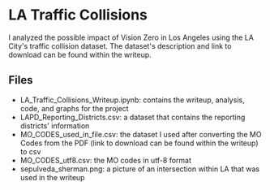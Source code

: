 # LA Traffic Collisions
I analyzed the possible impact of Vision Zero in Los Angeles using the LA City's traffic collision dataset. The dataset's description and link to download can be found within the writeup.

## Files
* LA_Traffic_Collisions_Writeup.ipynb: contains the writeup, analysis, code, and graphs for the project
* LAPD_Reporting_Districts.csv: a dataset that contains the reporting districts' information
* MO_CODES_used_in_file.csv: the dataset I used after converting the MO Codes from the PDF (link to download can be found within the writeup) to csv
* MO_CODES_utf8.csv: the MO codes in utf-8 format
* sepulveda_sherman.png: a picture of an intersection within LA that was used in the writeup
